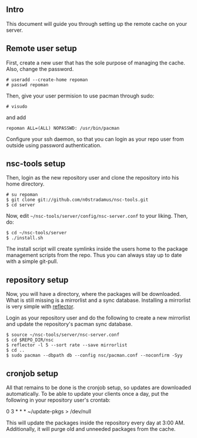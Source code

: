 ## Intro
This document will guide you through setting up the remote cache
on your server.

## Remote user setup
First, create a new user that has the sole purpose of managing the cache.
Also, change the password.

	# useradd --create-home repoman
	# passwd repoman

Then, give your user permision to use pacman through sudo:

	# visudo

and add

	repoman ALL=(ALL) NOPASSWD: /usr/bin/pacman

Configure your ssh daemon, so that you can login as your repo user from outside
using password authentication.

## nsc-tools setup
Then, login as the new repository user and clone the repository into his home directory.

	# su repoman
	$ git clone git://github.com/n0stradamus/nsc-tools.git
	$ cd server

Now, edit `~/nsc-tools/server/config/nsc-server.conf` to your liking.
Then, do:

	$ cd ~/nsc-tools/server
	$ ./install.sh

The install script will create symlinks inside the users home
to the package management scripts from the repo.
Thus you can always stay up to date with a simple git-pull.

## repository setup
Now, you will have a directory, where the packages will be downloaded.
What is still missing is a mirrorlist and a sync database.
Installing a mirrorlist is very simple with [reflector](https://wiki.archlinux.org/index.php/Reflector).

Login as your repository user and do the following to create a 
new mirrorlist and update the repository's pacman sync database.

	$ source ~/nsc-tools/server/nsc-server.conf
	$ cd $REPO_DIR/nsc
	$ reflector -l 5 --sort rate --save mirrorlist
	$ cd ..
	$ sudo pacman --dbpath db --config nsc/pacman.conf --noconfirm -Syy

## cronjob setup
All that remains to be done is the cronjob setup, so updates are downloaded automatically.
To be able to update your clients once a day, put the following
in your repository user's crontab:

   0       3       *       *       *       ~/update-pkgs > /dev/null 

This will update the packages inside the repository every day at 3:00 AM.
Additionally, it will purge old and unneeded packages from the cache.
